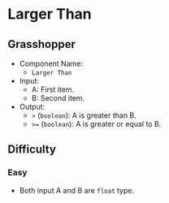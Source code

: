 # Larger Than

## Grasshopper

- Component Name:
    - `Larger Than`
- Input:
    - A: First item.
    - B: Second item.
- Output:
    - `>` (`boolean`): A is greater than B.
    - `>=` (`boolean`): A is greater or equal to B.

## Difficulty

### Easy

- Both input A and B are `float` type.
